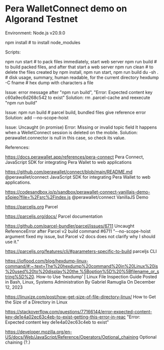 
# Pera WalletConnect demo on Algorand Testnet

Environment: Node.js v20.9.0

npm install	# to install node_modules

Scripts:

npm run start	# to pack files immediately, start web server
npm run build	# to build packed files, and after that start a web server
npm run clean	# to delete the files created by npm install, npm run start, npm run build
du -sh .	# disk usage, summary, human readable, for the current directory
hexdump -C fname # hex dump with characters a file 

Issue: 
  error message after "npm run build", "Error: Expected content key c60a9ec6d268c542 to exist"
Solution: 
  rm .parcel-cache and reexecute "npm run build"

Issue:
  npm run build	# parcel build, bundled files give reference error 
Solution:
 add --no-scope-hoist

Issue:
  Uncaught (in promise) Error: Missing or invalid topic field
  It happens when a WelletConnect session is deleted on the mobile.
Solution:
  perawallet.connector is null in this case, so check its value.

References:

https://docs.perawallet.app/references/pera-connect
  Pera Connect, JavaScript SDK for integrating Pera Wallet to web applications

https://github.com/perawallet/connect/blob/main/README.md
  @perawallet/connect
  JavaScript SDK for integrating Pera Wallet to web applications. 

https://codesandbox.io/p/sandbox/perawallet-connect-vanillajs-demo-s5pjeo?file=%2Fsrc%2Findex.js
  @perawallet/connect VanillaJS Demo

https://parceljs.org
  Parcel

https://parceljs.org/docs/
  Parcel documentation

https://github.com/parcel-bundler/parcel/issues/6711
  Uncaught ReferenceError after Parcel v2 build command #6711
  "--no-scope-hoist argument fixed my issue, but Parcel v2 docs does not clarify why I should use it."

https://parceljs.org/features/cli/#parameters-specific-to-build
  parceljs CLI

https://ioflood.com/blog/hexdump-linux-command/#:~:text=The%20hexdump%20command%20in%20Linux%20is%20used%20to%20display%20the,%5Boption%5D%20%5Bfilename_or_string%5D%20.
  How-to Use ‘hexdump’ | Linux File Inspection Guide
  Posted in Bash, Linux, Systems Administration By Gabriel Ramuglia On December 12, 2023

https://linuxize.com/post/how-get-size-of-file-directory-linux/
  How to Get the Size of a Directory in Linux

https://stackoverflow.com/questions/77166144/error-expected-content-key-de1e4a02ec63c4eb-to-exist-getting-this-error-in-reac
  "Error: Expected content key de1e4a02ec63c4eb to exist"

https://developer.mozilla.org/en-US/docs/Web/JavaScript/Reference/Operators/Optional_chaining
  Optional chaining (?.)
